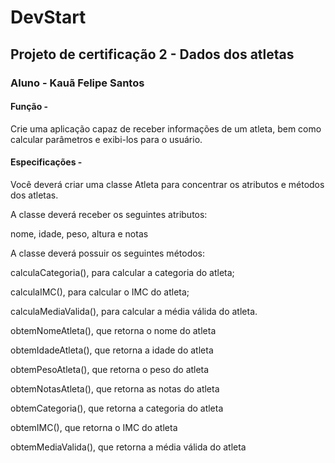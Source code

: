 # DevStart

## Projeto de certificação 2 - Dados dos atletas

### Aluno - Kauã Felipe Santos

#### Função - 

 Crie uma aplicação capaz de receber informações de um atleta, bem como calcular parâmetros e exibi-los para o usuário.

#### Especificações - 

Você deverá criar uma classe Atleta para concentrar os atributos e métodos dos atletas.

A classe deverá receber os seguintes atributos:

nome, idade, peso, altura e notas 

A classe deverá possuir os seguintes métodos:

calculaCategoria(), para calcular a categoria do atleta; 

calculaIMC(), para calcular o IMC do atleta; 

calculaMediaValida(), para calcular a média válida do atleta. 

obtemNomeAtleta(), que retorna o nome do atleta 

obtemIdadeAtleta(), que retorna a idade do atleta 

obtemPesoAtleta(), que retorna o peso do atleta 

obtemNotasAtleta(), que retorna as notas do atleta 

obtemCategoria(), que retorna a categoria do atleta 

obtemIMC(), que retorna o IMC do atleta 

obtemMediaValida(), que retorna a média válida do atleta 

